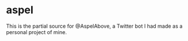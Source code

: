 # aspel

This is the partial source for @AspelAbove, a Twitter bot I had made as a personal project of mine.
